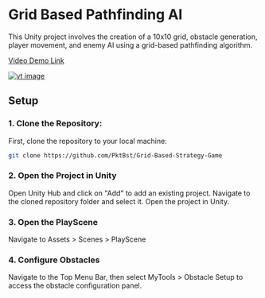 # Grid Based Pathfinding AI

This Unity project involves the creation of a 10x10 grid, obstacle generation, player movement, and enemy AI using a grid-based pathfinding algorithm.

[Video Demo Link](https://www.youtube.com/watch?v=kdWloROBWJo)

[![yt image](https://img.youtube.com/vi/kdWloROBWJo/maxresdefault.jpg)](https://www.youtube.com/watch?v=kdWloROBWJo)

## Setup

### 1. Clone the Repository:

First, clone the repository to your local machine:

```bash
git clone https://github.com/PktBst/Grid-Based-Strategy-Game
```
### 2. Open the Project in Unity
Open Unity Hub and click on "Add" to add an existing project. Navigate to the cloned repository folder and select it. Open the project in Unity.

### 3. Open the PlayScene
Navigate to Assets > Scenes > PlayScene 

### 4. Configure Obstacles
Navigate to the Top Menu Bar, then select MyTools > Obstacle Setup to access the obstacle configuration panel.



